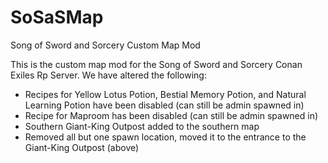 # SoSaSMap
Song of Sword and Sorcery Custom Map Mod

This is the custom map mod for the Song of Sword and Sorcery Conan Exiles Rp Server. We have altered the following:

* Recipes for Yellow Lotus Potion, Bestial Memory Potion, and Natural Learning Potion have been disabled (can still be admin spawned in)
* Recipe for Maproom has been disabled (can still be admin spawned in)
* Southern Giant-King Outpost added to the southern map
* Removed all but one spawn location, moved it to the entrance to the Giant-King Outpost (above)